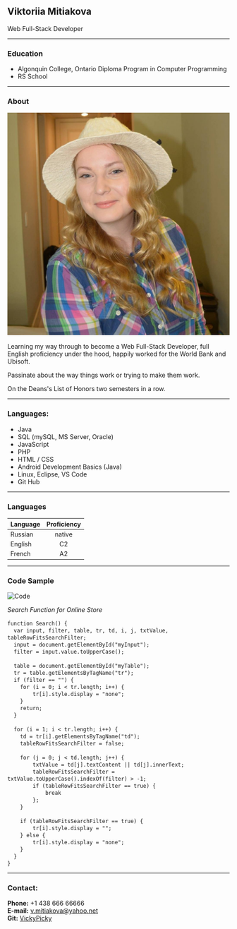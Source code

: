 ## **Viktoriia Mitiakova**

Web Full-Stack Developer
_____________________________________________________________
### Education

* Algonquin College, Ontario Diploma Program in Computer Programming 
* RS School
______________________
### About

![Alt-my picture](assets\Photo.jpg)

Learning my way through to become a Web Full-Stack Developer, full English proficiency under the hood, happily worked for the World Bank and Ubisoft. 

Passinate about the way things work or trying to make them work.

On the Deans's List of Honors two semesters in a row.

________________________

### Languages:
+ Java
+ SQL (mySQL, MS Server, Oracle)
+ JavaScript
+ PHP
+ HTML / CSS
+ Android Development Basics (Java)
+ Linux, Eclipse, VS Code
+ Git Hub

__________

### Languages

   Language    | Proficiency
---------------|:-------:  
Russian        |    native
English        |    C2
French         |    A2

________
### Code Sample

![Code](https://miro.medium.com/max/800/1*nftoTHMTibmPs4gpgvhEeQ.png)

*Search Function for Online Store*

    function Search() {
      var input, filter, table, tr, td, i, j, txtValue, tableRowFitsSearchFilter;
      input = document.getElementById("myInput");
      filter = input.value.toUpperCase();
      
      table = document.getElementById("myTable");
      tr = table.getElementsByTagName("tr");
      if (filter == "") {
        for (i = 0; i < tr.length; i++) { 
            tr[i].style.display = "none";
        }
        return;
      } 

      for (i = 1; i < tr.length; i++) {
        td = tr[i].getElementsByTagName("td");
        tableRowFitsSearchFilter = false;

        for (j = 0; j < td.length; j++) {
            txtValue = td[j].textContent || td[j].innerText;
            tableRowFitsSearchFilter = txtValue.toUpperCase().indexOf(filter) > -1;
            if (tableRowFitsSearchFilter == true) {
                break
            };
        }   

        if (tableRowFitsSearchFilter == true) {
            tr[i].style.display = "";
        } else {
            tr[i].style.display = "none";
        }
      }
    }

______

### Contact:
**Phone:** +1 438 666 66666  
**E-mail:** v.mitiakova@yahoo.net  
**Git:** [VickyPicky](https://github.com/VikiPicky)

